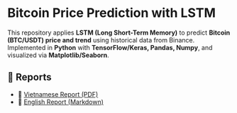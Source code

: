 # Bitcoin Price Prediction with LSTM

This repository applies **LSTM (Long Short-Term Memory)** to predict **Bitcoin (BTC/USDT) price and trend** using historical data from Binance.  
Implemented in **Python** with **TensorFlow/Keras, Pandas, Numpy**, and visualized via **Matplotlib/Seaborn**.  

## 📑 Reports
- 📄 [Vietnamese Report (PDF)](https://github.com/bush-le/btc-price-prediction-lstm/blob/main/BTC_Prediction_Report.pdf)  
- 📄 [English Report (Markdown)](https://github.com/bush-le/btc-price-prediction-lstm/blob/main/Bitcoin_LSTM_Report_English.markdown)  
